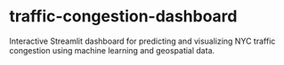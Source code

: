 # traffic-congestion-dashboard
Interactive Streamlit dashboard for predicting and visualizing NYC traffic congestion using machine learning and geospatial data.
